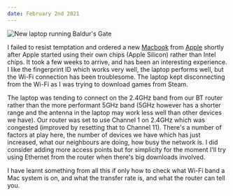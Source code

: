 ```yaml
---
date: February 2nd 2021
---
```

![New laptop running Baldur's Gate](new_laptop.jpg)

I failed to resist temptation and ordered a new
[Macbook](https://www.apple.com/uk/macbook-pro-13/) from
[Apple](https://www.apple.com/) shortly after Apple started
using their own chips (Apple Silicon) rather than Intel chips.
It took a few weeks to arrive, and has been an interesting
experience. I like the fingerprint ID which works very well,
the laptop performs well, but the Wi-Fi connection has been
troublesome. The laptop kept disconnecting from the Wi-Fi as
I was trying to download games from Steam.

The laptop was tending to connect on the 2.4GHz band from our
BT router rather than the more performant 5GHz band (5GHz however
has a shorter range and the antenna in the laptop may work less
well than other devices we have). Our router was set to use Channel 1
on 2.4GHz which was congested (improved by resetting that to Channel
11). There's a number of factors at play here, the number of devices
we have which has just increased, what our neighbours are doing,
how busy the network is. I did consider adding more access points
but for simplicity for the moment I'll try using Ethernet from the
router when there's big downloads involved.

I have learnt something from all this if only how to check
what Wi-Fi band a Mac system is on, and what the transfer rate is,
and what the router can tell you.
